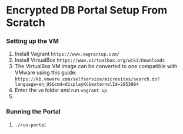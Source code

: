 Encrypted DB Portal Setup From Scratch
======
### Setting up the VM
1. Install Vagrant `https://www.vagrantup.com/`
2. Install VirtualBox `https://www.virtualbox.org/wiki/Downloads`
  1. The VirtualBox VM image can be converted to one compatible with VMware using this guide: `https://kb.vmware.com/selfservice/microsites/search.do?language=en_US&cmd=displayKC&externalId=2053864`
3. Enter the `vm` folder and run `vagrant up`
4.

### Running the Portal
1. `./run-portal`
